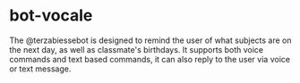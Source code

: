 # bot-vocale

The @terzabiessebot is designed to remind the user of what subjects are on the next day, as well as classmate's birthdays.
It supports both voice commands and text based commands, it can also reply to the user via voice or text message.

